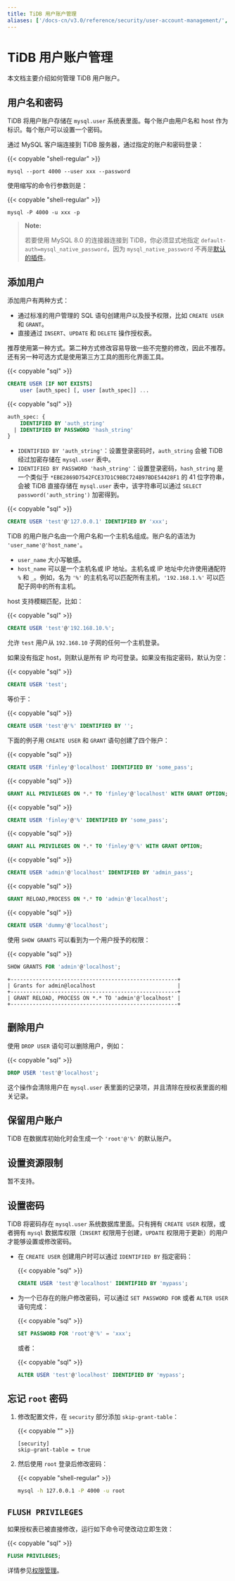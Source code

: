 ```yaml
---
title: TiDB 用户账户管理
aliases: ['/docs-cn/v3.0/reference/security/user-account-management/','/docs-cn/sql/user-account-management/']
---
```


# TiDB 用户账户管理

本文档主要介绍如何管理 TiDB 用户账户。

## 用户名和密码

TiDB 将用户账户存储在 `mysql.user` 系统表里面。每个账户由用户名和 host 作为标识。每个账户可以设置一个密码。

通过 MySQL 客户端连接到 TiDB 服务器，通过指定的账户和密码登录：

{{< copyable "shell-regular" >}}

```
mysql --port 4000 --user xxx --password
```

使用缩写的命令行参数则是：

{{< copyable "shell-regular" >}}

```
mysql -P 4000 -u xxx -p
```

> **Note:**
>
> 若要使用 MySQL 8.0 的连接器连接到 TiDB，你必须显式地指定 `default-auth=mysql_native_password`，因为 `mysql_native_password` 不再是[默认的插件](https://dev.mysql.com/doc/refman/8.0/en/upgrading-from-previous-series.html#upgrade-caching-sha2-password)。

## 添加用户

添加用户有两种方式：

* 通过标准的用户管理的 SQL 语句创建用户以及授予权限，比如 `CREATE USER` 和 `GRANT`。
* 直接通过 `INSERT`、`UPDATE` 和 `DELETE` 操作授权表。

推荐使用第一种方式。第二种方式修改容易导致一些不完整的修改，因此不推荐。还有另一种可选方式是使用第三方工具的图形化界面工具。

{{< copyable "sql" >}}

```sql
CREATE USER [IF NOT EXISTS]
    user [auth_spec] [, user [auth_spec]] ...
```

{{< copyable "sql" >}}

```sql
auth_spec: {
    IDENTIFIED BY 'auth_string'
  | IDENTIFIED BY PASSWORD 'hash_string'
}
```

* `IDENTIFIED BY 'auth_string'`：设置登录密码时，`auth_string` 会被 TiDB 经过加密存储在 `mysql.user` 表中。
* `IDENTIFIED BY PASSWORD 'hash_string'`：设置登录密码，`hash_string` 是一个类似于 `*EBE2869D7542FCE37D1C9BBC724B97BDE54428F1` 的 41 位字符串，会被 TiDB 直接存储在 `mysql.user` 表中，该字符串可以通过 `SELECT password('auth_string')` 加密得到。

{{< copyable "sql" >}}

```sql
CREATE USER 'test'@'127.0.0.1' IDENTIFIED BY 'xxx';
```

TiDB 的用户账户名由一个用户名和一个主机名组成。账户名的语法为 `'user_name'@'host_name'`。

- `user_name` 大小写敏感。
- `host_name` 可以是一个主机名或 IP 地址。主机名或 IP 地址中允许使用通配符 `%` 和 `_`。例如，名为 `'%'` 的主机名可以匹配所有主机，`'192.168.1.%'` 可以匹配子网中的所有主机。

host 支持模糊匹配，比如：

{{< copyable "sql" >}}

```sql
CREATE USER 'test'@'192.168.10.%';
```

允许 `test` 用户从 `192.168.10` 子网的任何一个主机登录。

如果没有指定 host，则默认是所有 IP 均可登录。如果没有指定密码，默认为空：

{{< copyable "sql" >}}

```sql
CREATE USER 'test';
```

等价于：

{{< copyable "sql" >}}

```sql
CREATE USER 'test'@'%' IDENTIFIED BY '';
```

下面的例子用 `CREATE USER` 和 `GRANT` 语句创建了四个账户：

{{< copyable "sql" >}}

```sql
CREATE USER 'finley'@'localhost' IDENTIFIED BY 'some_pass';
```

{{< copyable "sql" >}}

```sql
GRANT ALL PRIVILEGES ON *.* TO 'finley'@'localhost' WITH GRANT OPTION;
```

{{< copyable "sql" >}}

```sql
CREATE USER 'finley'@'%' IDENTIFIED BY 'some_pass';
```

{{< copyable "sql" >}}

```sql
GRANT ALL PRIVILEGES ON *.* TO 'finley'@'%' WITH GRANT OPTION;
```

{{< copyable "sql" >}}

```sql
CREATE USER 'admin'@'localhost' IDENTIFIED BY 'admin_pass';
```

{{< copyable "sql" >}}

```sql
GRANT RELOAD,PROCESS ON *.* TO 'admin'@'localhost';
```

{{< copyable "sql" >}}

```sql
CREATE USER 'dummy'@'localhost';
```

使用 `SHOW GRANTS` 可以看到为一个用户授予的权限：

{{< copyable "sql" >}}

```sql
SHOW GRANTS FOR 'admin'@'localhost';
```

```
+-----------------------------------------------------+
| Grants for admin@localhost                          |
+-----------------------------------------------------+
| GRANT RELOAD, PROCESS ON *.* TO 'admin'@'localhost' |
+-----------------------------------------------------+
```

## 删除用户

使用 `DROP USER` 语句可以删除用户，例如：

{{< copyable "sql" >}}

```sql
DROP USER 'test'@'localhost';
```

这个操作会清除用户在 `mysql.user` 表里面的记录项，并且清除在授权表里面的相关记录。

## 保留用户账户

TiDB 在数据库初始化时会生成一个 `'root'@'%'` 的默认账户。

## 设置资源限制

暂不支持。

## 设置密码

TiDB 将密码存在 `mysql.user` 系统数据库里面。只有拥有 `CREATE USER` 权限，或者拥有 `mysql` 数据库权限（`INSERT` 权限用于创建，`UPDATE` 权限用于更新）的用户才能够设置或修改密码。

- 在 `CREATE USER` 创建用户时可以通过 `IDENTIFIED BY` 指定密码：

    {{< copyable "sql" >}}

    ```sql
    CREATE USER 'test'@'localhost' IDENTIFIED BY 'mypass';
    ```

- 为一个已存在的账户修改密码，可以通过 `SET PASSWORD FOR` 或者 `ALTER USER` 语句完成：

    {{< copyable "sql" >}}

    ```sql
    SET PASSWORD FOR 'root'@'%' = 'xxx';
    ```

    或者：

    {{< copyable "sql" >}}

    ```sql
    ALTER USER 'test'@'localhost' IDENTIFIED BY 'mypass';
    ```

## 忘记 `root` 密码

1. 修改配置文件，在 `security` 部分添加 `skip-grant-table`：

    {{< copyable "" >}}

    ```
    [security]
    skip-grant-table = true
    ```

2. 然后使用 `root` 登录后修改密码：

    {{< copyable "shell-regular" >}}

    ```bash
    mysql -h 127.0.0.1 -P 4000 -u root
    ```

## `FLUSH PRIVILEGES`

如果授权表已被直接修改，运行如下命令可使改动立即生效：

{{< copyable "sql" >}}

```sql
FLUSH PRIVILEGES;
```

详情参见[权限管理](/privilege-management.md)。
